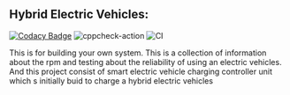 ## Hybrid Electric Vehicles:

[![Codacy Badge](https://api.codacy.com/project/badge/Grade/e5ad5e3028aa492996650871468247fe)](https://app.codacy.com/manual/99002611/HYBRID-ELECTRIC-VHICLES?utm_source=github.com&utm_medium=referral&utm_content=99002611/HYBRID-ELECTRIC-VHICLES&utm_campaign=Badge_Grade_Dashboard)
![cppcheck-action](https://github.com/99002611/HYBRID-ELECTRIC-VHICLES/workflows/cppcheck-action/badge.svg)
![CI](https://github.com/99002611/HYBRID-ELECTRIC-VHICLES/workflows/CI/badge.svg)


This is for building your own system. This is a collection of information about the rpm and testing about the reliability of using an electric vehicles.
And this project consist of smart electric vehicle charging controller unit which s initially buid to charge a hybrid electric vehicles

